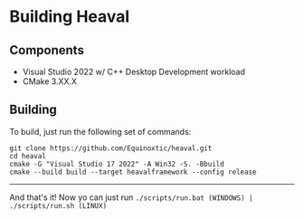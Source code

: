 # Building Heaval

## Components

* Visual Studio 2022 w/ C++ Desktop Development workload
* CMake 3.XX.X

## Building

To build, just run the following set of commands:

```shell
git clone https://github.com/Equinoxtic/heaval.git
cd heaval
cmake -G "Visual Studio 17 2022" -A Win32 -S. -Bbuild
cmake --build build --target heavalframework --config release
```

--------

And that's it! Now yo can just run ``./scripts/run.bat (WINDOWS) | ./scripts/run.sh (LINUX)``
